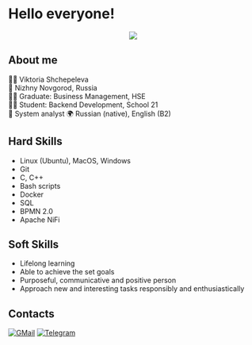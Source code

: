 # Hello everyone!
<div id="header" align="center">
  <a href="https://youtu.be/poa_QBvtIBA"> <img src="https://gist.github.com/brudnak/aba00c9a1c92d226f68e8ad8ba1e0a40/raw/e1e4a92f6072d15014f19aa8903d24a1ac0c41a4/nyan-cat.gif"/> </a>
</div>

## About me

:raising_hand_woman: Viktoria Shchepeleva  
:round_pushpin:  Nizhny Novgorod, Russia  
:woman_student: Graduate: Business Management, HSE  
:woman_technologist: Student: Backend Development, School 21  
:briefcase: System analyst
:earth_africa: Russian (native), English (B2)  

## Hard Skills

- Linux (Ubuntu), MacOS, Windows
- Git
- C, C++
- Bash scripts
- Docker
- SQL
- BPMN 2.0
- Apache NiFi

## Soft Skills

- Lifelong learning  
- Able to achieve the set goals  
- Purposeful, communicative and positive person  
- Approach new and interesting tasks responsibly and enthusiastically  

## Contacts

 [![GMail](https://img.shields.io/badge/Gmail-D14836?style=for-the-badge&logo=gmail&logoColor=white)](mailto:sshinoxy@gmail.com)
 [![Telegram](https://img.shields.io/badge/Telegram-2CA5E0?style=for-the-badge&logo=telegram&logoColor=white)](https://t.me/shinoxy)
